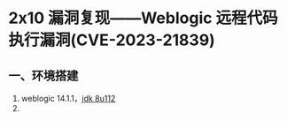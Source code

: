 # 2x10 漏洞复现——Weblogic 远程代码执行漏洞(CVE-2023-21839) 

## 一、环境搭建

1. weblogic 14.1.1，[jdk 8u112](https://www.oracle.com/webapps/redirect/signon?nexturl=https://download.oracle.com/otn/java/jdk/8u112-b15/jdk-8u112-linux-x64.tar.gz)
2. 

